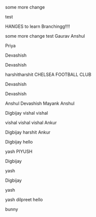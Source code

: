 some more change

test

HANGES to learn Branchingg!!!!

some more change
test
Gaurav
Anshul

Priya

Devashish

Devashish

harshitharshit
CHELSEA FOOTBALL CLUB 


Devashish








Devashish



Anshul
Devashish
Mayank
Anshul


Digbijay
vishal
vishal 


vishal vishal vishal 
Ankur

Digbijay
harshit
Ankur



Digbijay
hello

yash
PIYUSH

Digbijay

yash


Digbijay


yash

yash
dilpreet
hello

bunny
